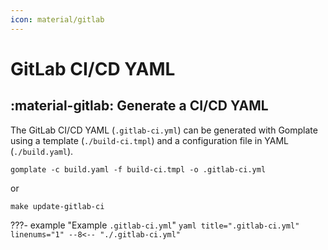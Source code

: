```yaml
---
icon: material/gitlab
---
```


# GitLab CI/CD YAML

## :material-gitlab: Generate a CI/CD YAML

The GitLab CI/CD YAML (`.gitlab-ci.yml`) can be generated with Gomplate using a template (`./build-ci.tmpl`) and a configuration file in YAML (`./build.yaml`).

```shell
gomplate -c build.yaml -f build-ci.tmpl -o .gitlab-ci.yml
```

or

```shell
make update-gitlab-ci
```

???- example "Example `.gitlab-ci.yml`"
    ```yaml title=".gitlab-ci.yml" linenums="1"
    --8<-- "./.gitlab-ci.yml"
    ```
